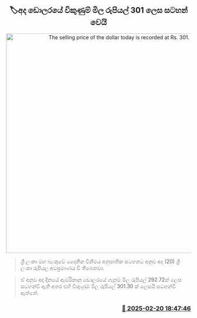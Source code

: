 <p align='center'><b><h2 align='center' title='The selling price of the dollar today is recorded at Rs. 301.'>🏷අද ඩොලරයේ විකුණුම් මිල රුපියල් 301 ලෙස සටහන් වෙයි</h2></b></p>
<p align='center'><img src='https://helakuru.sgp1.cdn.digitaloceanspaces.com/esana/images/lib/dollar-rupee-archived.jpg' width='600' alt='The selling price of the dollar today is recorded at Rs. 301.'></p>

> ශ්‍රී ලංකා මහ බැංකුවේ දෛනික විනිමය අනුපාතික සටහනට අනුව අද (20) ශ්‍රී ලංකා රුපියල අවප්‍රමාණය වී තිබෙනවා.

> ඒ අනුව අද දිනයේ ඇමරිකානු ඩොලරයේ ගැනුම් මිල රුපියල් 292.72ක් ලෙස සටහන්වී ඇති අතර එහි විකුණුම් මිල රුපියල් 301.30 ක් ලෙසයි සටහන්වී ඇත්තේ.



<h3 align='right'><a href='https://www.helakuru.lk/esana/p/107678/'>📅 2025-02-20 18:47:46</a></h3>
